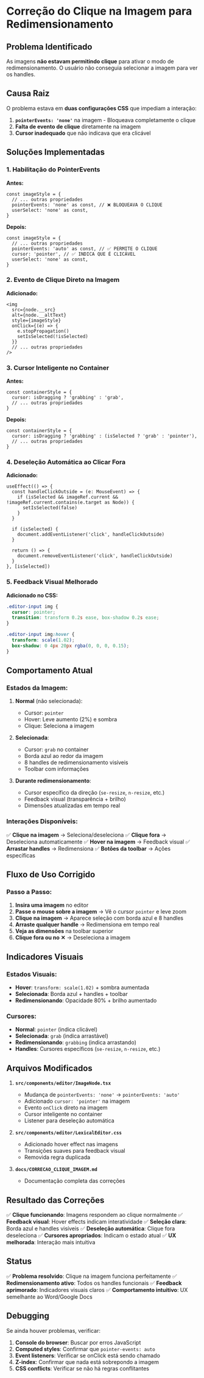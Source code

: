 # Correção do Clique na Imagem para Redimensionamento

## Problema Identificado

As imagens **não estavam permitindo clique** para ativar o modo de redimensionamento. O usuário não conseguia selecionar a imagem para ver os handles.

## Causa Raiz

O problema estava em **duas configurações CSS** que impediam a interação:

1. **`pointerEvents: 'none'`** na imagem - Bloqueava completamente o clique
2. **Falta de evento de clique** diretamente na imagem
3. **Cursor inadequado** que não indicava que era clicável

## Soluções Implementadas

### 1. Habilitação do PointerEvents

**Antes:**
```tsx
const imageStyle = {
  // ... outras propriedades
  pointerEvents: 'none' as const, // ❌ BLOQUEAVA O CLIQUE
  userSelect: 'none' as const,
}
```

**Depois:**
```tsx
const imageStyle = {
  // ... outras propriedades
  pointerEvents: 'auto' as const, // ✅ PERMITE O CLIQUE
  cursor: 'pointer', // ✅ INDICA QUE É CLICÁVEL
  userSelect: 'none' as const,
}
```

### 2. Evento de Clique Direto na Imagem

**Adicionado:**
```tsx
<img
  src={node.__src}
  alt={node.__altText}
  style={imageStyle}
  onClick={(e) => {
    e.stopPropagation()
    setIsSelected(!isSelected)
  }}
  // ... outras propriedades
/>
```

### 3. Cursor Inteligente no Container

**Antes:**
```tsx
const containerStyle = {
  cursor: isDragging ? 'grabbing' : 'grab',
  // ... outras propriedades
}
```

**Depois:**
```tsx
const containerStyle = {
  cursor: isDragging ? 'grabbing' : (isSelected ? 'grab' : 'pointer'),
  // ... outras propriedades
}
```

### 4. Deseleção Automática ao Clicar Fora

**Adicionado:**
```tsx
useEffect(() => {
  const handleClickOutside = (e: MouseEvent) => {
    if (isSelected && imageRef.current && !imageRef.current.contains(e.target as Node)) {
      setIsSelected(false)
    }
  }

  if (isSelected) {
    document.addEventListener('click', handleClickOutside)
  }

  return () => {
    document.removeEventListener('click', handleClickOutside)
  }
}, [isSelected])
```

### 5. Feedback Visual Melhorado

**Adicionado no CSS:**
```css
.editor-input img {
  cursor: pointer;
  transition: transform 0.2s ease, box-shadow 0.2s ease;
}

.editor-input img:hover {
  transform: scale(1.02);
  box-shadow: 0 4px 20px rgba(0, 0, 0, 0.15);
}
```

## Comportamento Atual

### **Estados da Imagem:**

1. **Normal** (não selecionada):
   - Cursor: `pointer`
   - Hover: Leve aumento (2%) e sombra
   - Clique: Seleciona a imagem

2. **Selecionada**:
   - Cursor: `grab` no container
   - Borda azul ao redor da imagem
   - 8 handles de redimensionamento visíveis
   - Toolbar com informações

3. **Durante redimensionamento**:
   - Cursor específico da direção (`se-resize`, `n-resize`, etc.)
   - Feedback visual (transparência + brilho)
   - Dimensões atualizadas em tempo real

### **Interações Disponíveis:**

✅ **Clique na imagem** → Seleciona/deseleciona
✅ **Clique fora** → Deseleciona automaticamente
✅ **Hover na imagem** → Feedback visual
✅ **Arrastar handles** → Redimensiona
✅ **Botões da toolbar** → Ações específicas

## Fluxo de Uso Corrigido

### **Passo a Passo:**

1. **Insira uma imagem** no editor
2. **Passe o mouse sobre a imagem** → Vê o cursor `pointer` e leve zoom
3. **Clique na imagem** → Aparece seleção com borda azul e 8 handles
4. **Arraste qualquer handle** → Redimensiona em tempo real
5. **Veja as dimensões** na toolbar superior
6. **Clique fora ou no ✕** → Deseleciona a imagem

## Indicadores Visuais

### **Estados Visuais:**

- **Hover**: `transform: scale(1.02)` + sombra aumentada
- **Selecionada**: Borda azul + handles + toolbar
- **Redimensionando**: Opacidade 80% + brilho aumentado

### **Cursores:**

- **Normal**: `pointer` (indica clicável)
- **Selecionada**: `grab` (indica arrastável)
- **Redimensionando**: `grabbing` (indica arrastando)
- **Handles**: Cursores específicos (`se-resize`, `n-resize`, etc.)

## Arquivos Modificados

1. **`src/components/editor/ImageNode.tsx`**
   - Mudança de `pointerEvents: 'none'` → `pointerEvents: 'auto'`
   - Adicionado `cursor: 'pointer'` na imagem
   - Evento `onClick` direto na imagem
   - Cursor inteligente no container
   - Listener para deseleção automática

2. **`src/components/editor/LexicalEditor.css`**
   - Adicionado hover effect nas imagens
   - Transições suaves para feedback visual
   - Removida regra duplicada

3. **`docs/CORRECAO_CLIQUE_IMAGEM.md`**
   - Documentação completa das correções

## Resultado das Correções

✅ **Clique funcionando**: Imagens respondem ao clique normalmente
✅ **Feedback visual**: Hover effects indicam interatividade
✅ **Seleção clara**: Borda azul e handles visíveis
✅ **Deseleção automática**: Clique fora deseleciona
✅ **Cursores apropriados**: Indicam o estado atual
✅ **UX melhorada**: Interação mais intuitiva

## Status

✅ **Problema resolvido**: Clique na imagem funciona perfeitamente
✅ **Redimensionamento ativo**: Todos os handles funcionais
✅ **Feedback aprimorado**: Indicadores visuais claros
✅ **Comportamento intuitivo**: UX semelhante ao Word/Google Docs

## Debugging

Se ainda houver problemas, verificar:

1. **Console do browser**: Buscar por erros JavaScript
2. **Computed styles**: Confirmar que `pointer-events: auto`
3. **Event listeners**: Verificar se onClick está sendo chamado
4. **Z-index**: Confirmar que nada está sobrepondo a imagem
5. **CSS conflicts**: Verificar se não há regras conflitantes 